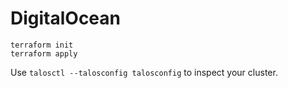 # DigitalOcean

```shell-session
terraform init
terraform apply
```

Use `talosctl --talosconfig talosconfig` to inspect your cluster.
